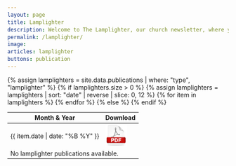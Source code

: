 ```yaml
---
layout: page
title: Lamplighter
description: Welcome to The Lamplighter, our church newsletter, where you’ll find all the latest updates, stories, and news from our congregation. Here, you can access current and past editions, stay informed about upcoming events, and learn about the impact of our ministries. Explore and stay connected with our church family through The Lamplighter.
permalink: /lamplighter/
image: 
articles: lamplighter
buttons: publication
---
```


<table>
  <thead>
    <tr>
      <th>Month & Year</th>
      <th>Download</th>
    </tr>
  </thead>
  <tbody>
    {% assign lamplighters = site.data.publications | where: "type", "lamplighter" %}
    {% if lamplighters.size > 0 %}
      {% assign lamplighters = lamplighters | sort: "date" | reverse | slice: 0, 12 %}
      {% for item in lamplighters %}
        <tr>
          <td>{{ item.date | date: "%B %Y" }}</td>
          <td>
            <a href="/files/{{ item.date | date: '%Y-%m' }}_lamplighter.pdf" target="_blank">
              <img src="/images/pdf.png" alt="Download PDF" style="width: 50px; height: 50px;">
            </a>
          </td>
        </tr>
      {% endfor %}
    {% else %}
      <tr>
        <td colspan="2">No lamplighter publications available.</td>
      </tr>
    {% endif %}
  </tbody>
</table>